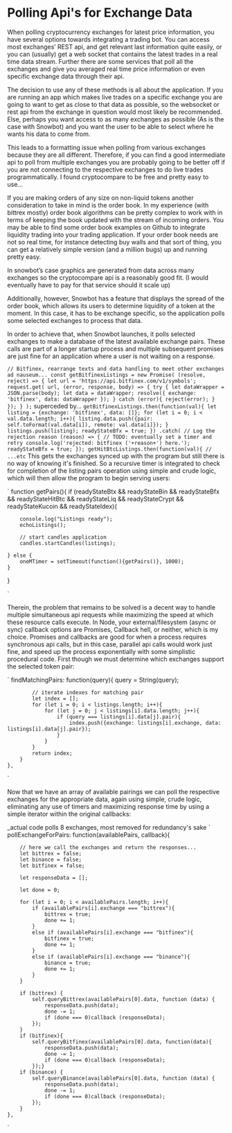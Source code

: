 # Polling Api's for Exchange Data

When polling cryptocurrency exchanges for latest price information, you have several options towards integrating a trading bot. You can access most exchanges’ REST api, and get relevant last information quite easily, or you can (usually) get a web socket that contains the latest trades in a real time data stream. Further there are some services that poll all the exchanges and give you averaged real time price information or even specific exchange data through their api.

The decision to use any of these methods is all about the application. If you are running an app which makes live trades on a specific exchange you are going to want to get as close to that data as possible, so the websocket or rest api from the exchange in question would most likely be recommended. Else, perhaps you want access to as many exchanges as possible (As is the case with Snowbot) and you want the user to be able to select where he wants his data to come from. 

This leads to a formatting issue when polling from various exchanges because they are all different. Therefore, if you can find a good intermediate api to poll from multiple exchanges you are probably going to be better off if you are not connecting to the respective exchanges to do live trades programmatically.  I found cryptocompare to be free and pretty easy to use…

If you are making orders of any size on non-liquid tokens another consideration to take in mind is the order book. In my experience (with bittrex mostly) order book algorithms can be pretty complex to work with in terms of keeping the book updated with the stream of incoming orders.  You may be able to find some order book examples on Github to integrate liquidity trading into your trading application. If your order book needs are not so real time, for instance detecting buy walls and that sort of thing, you can get a relatively simple version (and a million bugs) up and running pretty easy.

In snowbot’s case graphics are generated from data across many exchanges so the cryptocompare api is a reasonably good fit. (I would eventually have to pay for that service should it scale up)

Additionally, however, Snowbot has a feature that displays the spread of the order book, which allows its users to determine liquidity of a token at the moment. In this case, it has to be exchange specific, so the application polls some selected exchanges to process that data. 

In order to achieve that, when Snowbot launches, it polls selected exchanges to make a database of the latest available exchange pairs. These calls are part of a longer startup process and multiple subsequent promises are just fine for an application where a user is not waiting on a response.

`
// Bitfinex, rearrange texts and data handling to meet other exchanges ad nauseum...
const getBitfinexListings = new Promise(
    (resolve, reject) => {
        let url = 'https://api.bitfinex.com/v1/symbols';
        request.get(
            url, (error, response, body) => {
                try {
                    let dataWrapper = JSON.parse(body);
                    let data = dataWrapper;
                    resolve({ exchange: 'bitfinex', data: dataWrapper });
                } catch (error){
                    reject(error);
                }
            });
    }
);
`
superceded by...
`
getBitfinexListings.then(function(val){
  let listing = {exchange: 'bitfinex', data: []};
  for (let i = 0; i < val.data.length; i++){
    listing.data.push({pair: self.toFormat(val.data[i]), remote: val.data[i]});
  }
  listings.push(listing);
  readyStateBfx = true;
})
.catch(
  // Log the rejection reason
  (reason) => {
    // TODO: eventually set a timer and retry
    console.log('rejected: bitfinex ('+reason+') here.');
    readyStateBfx = true;
  });
getHitBtcListings.then(function(val){ // ...etc
`
This gets the exchanges synced up with the program but still there is no way of knowing it's finished. So a recursive timer is integrated to check for completion of the listing pairs operation using simple and crude logic, which will then allow the program to begin serving users:

`
function getPairs(){
    if (readyStateBtx && 
        readyStateBin && 
        readyStateBfx && 
        readyStateHitBtc && 
        readyStateLiq && 
        readyStateCrypt && 
        readyStateKucoin && 
        readyStateIdex){
        
        console.log("Listings ready");
        echoListings();
        
        // start candles application
        candles.startCandles(listings);

    } else {
        oneMTimer = setTimeout(function(){getPairs()}, 1000);
    }
}

`

Therein, the problem that remains to be solved is a decent way to handle multiple simultaneous api requests while maximizing the speed at which these resource calls execute. In Node, your external/filesystem (async or sync) callback options are Promises, Callback hell, or neither, which is my choice. Promises and callbacks are good for when a process requires synchronous api calls, but in this case, parallel api calls would work just fine, and speed up the process exponentially with some simplistic procedural code. First though we must determine which exchanges support the selected token pair:

`
    findMatchingPairs: function(query){
        query = String(query);
        
            // iterate indexes for matching pair
            let index = [];
            for (let i = 0; i < listings.length; i++){
                for (let j = 0; j < listings[i].data.length; j++){
                    if (query === listings[i].data[j].pair){
                        index.push({exchange: listings[i].exchange, data: listings[i].data[j].pair});
                    }
                }
            }
            return index;
        }
    },
`

Now that we have an array of available pairings we can poll the respective exchanges for the appropriate data, again using simple, crude logic, eliminating any use of timers and maximizing response time by using a simple iterator within the original callbacks:

_actual code polls 8 exchanges, most removed for redundancy's sake
`
pollExchangeForPairs: function(availablePairs, callback){

        // here we call the exchanges and return the responses...
        let bittrex = false;
        let binance = false;
        let bitfinex = false;

        let responseData = [];

        let done = 0;

        for (let i = 0; i < availablePairs.length; i++){
            if (availablePairs[i].exchange === "bittrex"){
                bittrex = true;
                done += 1;
            }
            else if (availablePairs[i].exchange === "bitfinex"){
                bitfinex = true;
                done += 1;
            }
            else if (availablePairs[i].exchange === "binance"){
                binance = true;
                done += 1;
            }
        }

        if (bittrex) {
            self.queryBittrex(availablePairs[0].data, function (data) {
                responseData.push(data);
                done -= 1;
                if (done === 0)callback (responseData);
            });
        }
        if (bitfinex){
            self.queryBitfinex(availablePairs[0].data, function(data){
                responseData.push(data);
                done -= 1;
                if (done === 0)callback (responseData);
            });}
        if (binance) {
            self.queryBinance(availablePairs[0].data, function (data) {
                responseData.push(data);
                done -= 1;
                if (done === 0)callback (responseData);
            });
        }
    },
`








